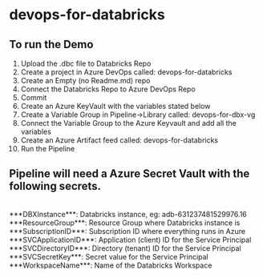 # devops-for-databricks


## To run the Demo

1.	Upload the .dbc file to Databricks Repo
2.	Create a project in Azure DevOps called: devops-for-databricks
3.	Create an Empty (no Readme.md) repo 
4.	Connect the Databricks Repo to Azure DevOps Repo
5.	Commit 
6.	Create an Azure KeyVault with the variables stated below
7.	Create a Variable Group in Pipeline->Library called: devops-for-dbx-vg
8.	Connect the Variable Group to the Azure Keyvault and add all the variables
9.	Create an Azure Artifact feed called: devops-for-databricks
20.	Run the Pipeline


## Pipeline will need a Azure Secret Vault with the following secrets.
<br>
***DBXInstance***: Databricks instance, eg: adb-631237481529976.16<br>
***ResourceGroup***: Resource Group where Databricks instance is<br>
***SubscriptionID***: Subscription ID where everything runs in Azure<br>
***SVCApplicationID***: Application (client) ID for the Service Principal<br>
***SVCDirectoryID***: Directory (tenant) ID for the Service Principal<br>
***SVCSecretKey***: Secret value for the Service Principal<br>
***WorkspaceName***: Name of the Databricks Workspace<br>

